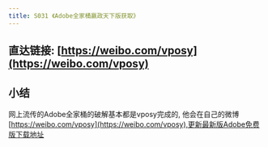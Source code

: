 ```yaml
---
title: S031 《Adobe全家桶嬴政天下版获取》
---
```




## 直达链接: [https://weibo.com/vposy](https://weibo.com/vposy)





## 小结

网上流传的Adobe全家桶的破解基本都是vposy完成的, 他会在自己的微博[https://weibo.com/vposy](https://weibo.com/vposy),更新最新版Adobe免费版下载地址

